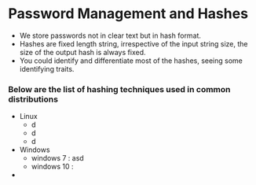 # Password Management and Hashes

* We store passwords not in clear text but in hash format.
* Hashes are fixed length string, irrespective of the input string size, the size of the output hash is always fixed.
* You could identify and differentiate most of the hashes, seeing some identifying traits.

### Below are the list of hashing techniques used in common distributions

* Linux
  * d
  * d
  * d
* Windows
  * windows 7 : asd
  * windows 10 : 
* 
